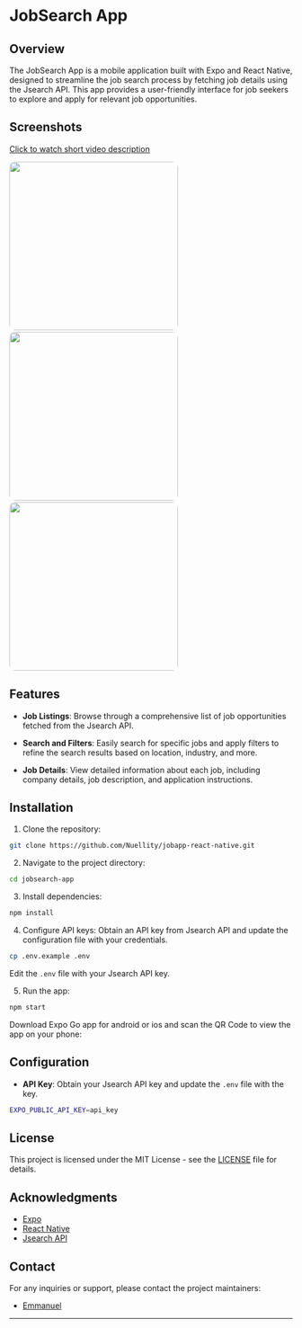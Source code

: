 # JobSearch App

## Overview

The JobSearch App is a mobile application built with Expo and React Native, designed to streamline the job search process by fetching job details using the Jsearch API. This app provides a user-friendly interface for job seekers to explore and apply for relevant job opportunities.


## Screenshots

[Click to watch short video description ](https://youtu.be/ciqXO6kaQyE)

<p float="left"><img src="https://i.imgur.com/p3dH0xK.png" height=300 style="border-radius: 10px;"  />
 <img src="https://imgur.com/jGUdhgA.png" height=300 style="border-radius: 10px;"  />
 <img src="https://imgur.com/hlSoTLU.png" height=300 style="border-radius: 10px;"  /></p>



## Features


- **Job Listings**: Browse through a comprehensive list of job opportunities fetched from the Jsearch API.

- **Search and Filters**: Easily search for specific jobs and apply filters to refine the search results based on location, industry, and more.

- **Job Details**: View detailed information about each job, including company details, job description, and application instructions.


## Installation

1. Clone the repository:

```bash
git clone https://github.com/Nuellity/jobapp-react-native.git
```

2. Navigate to the project directory:

```bash
cd jobsearch-app
```

3. Install dependencies:

```bash
npm install
```

4. Configure API keys: Obtain an API key from Jsearch API and update the configuration file with your credentials.

```bash
cp .env.example .env
```

Edit the `.env` file with your Jsearch API key.

5. Run the app:

```bash
npm start
```

Download Expo Go app for android or ios and scan the QR Code to view the app on your phone:


## Configuration

- **API Key**: Obtain your Jsearch API key and update the `.env` file with the key.

```bash
EXPO_PUBLIC_API_KEY=api_key
```


## License

This project is licensed under the MIT License - see the [LICENSE](https://github.com/Nuellity/jobapp-react-native/blob/main/LICENSE) file for details.

## Acknowledgments

- [Expo](https://expo.dev/)
- [React Native](https://reactnative.dev/)
- [Jsearch API](https://jsearchapi.com/)

## Contact

For any inquiries or support, please contact the project maintainers:

- [Emmanuel](https://www.linkedin.com/in/emmanuelabhulimhen/)


---